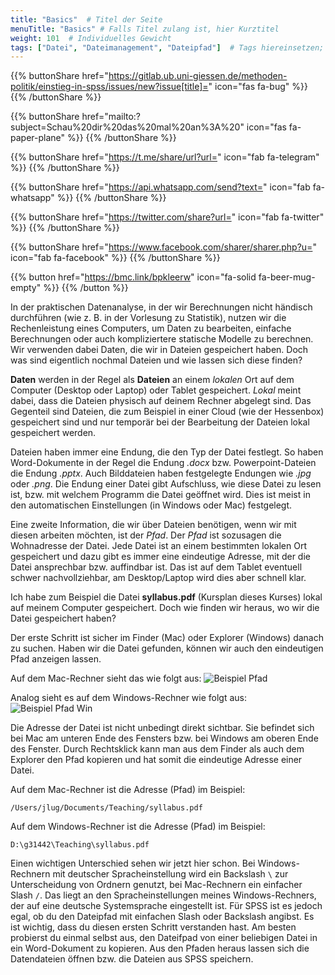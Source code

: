 ```yaml
---
title: "Basics"  # Titel der Seite
menuTitle: "Basics" # Falls Titel zulang ist, hier Kurztitel
weight: 101  # Individuelles Gewicht 
tags: ["Datei", "Dateimanagement", "Dateipfad"]  # Tags hiereinsetzen; Kurzwort, was auf der Seite passsiert
---
```


{{% buttonShare href="https://gitlab.ub.uni-giessen.de/methoden-politik/einstieg-in-spss/issues/new?issue[title]=" icon="fas fa-bug" %}} {{% /buttonShare %}} 

{{% buttonShare href="mailto:?subject=Schau%20dir%20das%20mal%20an%3A%20" icon="fas fa-paper-plane" %}} {{% /buttonShare %}}

{{% buttonShare href="https://t.me/share/url?url=" icon="fab fa-telegram" %}} {{% /buttonShare %}}

{{% buttonShare href="https://api.whatsapp.com/send?text=" icon="fab fa-whatsapp" %}} {{% /buttonShare %}}

{{% buttonShare href="https://twitter.com/share?url=" icon="fab fa-twitter" %}} {{% /buttonShare %}}

{{% buttonShare href="https://www.facebook.com/sharer/sharer.php?u=" icon="fab fa-facebook" %}} {{% /buttonShare %}}

{{% button href="https://bmc.link/bpkleerw" icon="fa-solid fa-beer-mug-empty" %}} {{% /button %}}

In der praktischen Datenanalyse, in der wir Berechnungen nicht händisch durchführen (wie z. B. in der Vorlesung zu Statistik), nutzen wir die Rechenleistung eines Computers, um Daten zu bearbeiten, einfache Berechnungen oder auch kompliziertere statische Modelle zu berechnen. Wir verwenden dabei Daten, die wir in Dateien gespeichert haben. Doch was sind eigentlich nochmal Dateien und wie lassen sich diese finden?

**Daten** werden in der Regel als **Dateien** an einem *lokalen* Ort auf dem Computer (Desktop oder Laptop) oder Tablet gespeichert. *Lokal* meint dabei, dass die Dateien physisch auf deinem Rechner abgelegt sind. Das Gegenteil sind Dateien, die zum Beispiel in einer Cloud (wie der Hessenbox) gespeichert sind und nur temporär bei der Bearbeitung der Dateien lokal gespeichert werden.

Dateien haben immer eine Endung, die den Typ der Datei festlegt. So haben Word-Dokumente in der Regel die Endung *.docx* bzw. Powerpoint-Dateien die Endung *.pptx*. Auch Bilddateien haben festgelegte Endungen wie *.jpg* oder *.png*. Die Endung einer Datei gibt Aufschluss, wie diese Datei zu lesen ist, bzw. mit welchem Programm die Datei geöffnet wird. Dies ist meist in den automatischen Einstellungen (in Windows oder Mac) festgelegt.

Eine zweite Information, die wir über Dateien benötigen, wenn wir mit diesen arbeiten möchten, ist der *Pfad*. Der *Pfad* ist sozusagen die Wohnadresse der Datei. Jede Datei ist an einem bestimmten lokalen Ort gespeichert und dazu gibt es immer eine eindeutige Adresse, mit der die Datei ansprechbar bzw. auffindbar ist. Das ist auf dem Tablet eventuell schwer nachvollziehbar, am Desktop/Laptop wird dies aber schnell klar.

Ich habe zum Beispiel die Datei **syllabus.pdf** (Kursplan dieses Kurses) lokal auf meinem Computer gespeichert. Doch wie finden wir heraus, wo wir die Datei gespeichert haben?

Der erste Schritt ist sicher im Finder (Mac) oder Explorer (Windows) danach zu suchen. Haben wir die Datei gefunden, können wir auch den eindeutigen Pfad anzeigen lassen.

Auf dem Mac-Rechner sieht das wie folgt aus: ![Beispiel Pfad](../img/path.png)

Analog sieht es auf dem Windows-Rechner wie folgt aus: ![Beispiel Pfad Win](../img/path-win.png)

Die Adresse der Datei ist nicht unbedingt direkt sichtbar. Sie befindet sich bei Mac am unteren Ende des Fensters bzw. bei Windows am oberen Ende des Fenster. Durch Rechtsklick kann man aus dem Finder als auch dem Explorer den Pfad kopieren und hat somit die eindeutige Adresse einer Datei.

Auf dem Mac-Rechner ist die Adresse (Pfad) im Beispiel:

    /Users/jlug/Documents/Teaching/syllabus.pdf

Auf dem Windows-Rechner ist die Adresse (Pfad) im Beispiel:

    D:\g31442\Teaching\syllabus.pdf

Einen wichtigen Unterschied sehen wir jetzt hier schon. Bei Windows-Rechnern mit deutscher Spracheinstellung wird ein Backslash `\` zur Unterscheidung von Ordnern genutzt, bei Mac-Rechnern ein einfacher Slash `/`. Das liegt an den Spracheinstellungen meines Windows-Rechners, der auf eine deutsche Systemsprache eingestellt ist. Für SPSS ist es jedoch egal, ob du den Dateipfad mit einfachen Slash oder Backslash angibst. Es ist wichtig, dass du diesen ersten Schritt verstanden hast. Am besten probierst du einmal selbst aus, den Dateifpad von einer beliebigen Datei in ein Word-Dokument zu kopieren. Aus den Pfaden heraus lassen sich die Datendateien öffnen bzw. die Dateien aus SPSS speichern.
